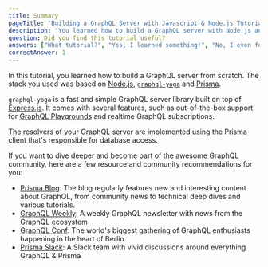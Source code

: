 ```yaml
---
title: Summary
pageTitle: "Building a GraphQL Server with Javascript & Node.js Tutorial"
description: "You learned how to build a GraphQL server with Node.js and best practices for filters, authentication, pagination and subscriptions."
question: Did you find this tutorial useful?
answers: ["What tutorial?", "Yes, I learned something!", "No, I even forgot what I knew before!", "Fish!"]
correctAnswer: 1
---
```


In this tutorial, you learned how to build a GraphQL server from scratch. The stack you used was based on [Node.js](https://nodejs.org/en/), [`graphql-yoga`](https://github.com/prisma/graphql-yoga) and [Prisma](https://www.prisma.io/).

`graphql-yoga` is a fast and simple GraphQL server library built on top of [Express.js](https://expressjs.com/). It comes with several features, such as out-of-the-box support for [GraphQL Playgrounds](https://github.com/prisma/graphql-playground) and realtime GraphQL subscriptions.

The resolvers of your GraphQL server are implemented using the Prisma client that's responsible for database access.

If you want to dive deeper and become part of the awesome GraphQL community, here are a few resource and community recommendations for you:

- [Prisma Blog](https://prisma.io/blog): The blog regularly features new and interesting content about GraphQL, from community news to technical deep dives and various tutorials.
- [GraphQL Weekly](https://graphqlweekly.com): A weekly GraphQL newsletter with news from the GraphQL ecosystem
- [GraphQL Conf](https://www.graphqlconf.org): The world's biggest gathering of GraphQL enthusiasts happening in the heart of Berlin
- [Prisma Slack](https://slack.prisma.io): A Slack team with vivid discussions around everything GraphQL & Prisma

